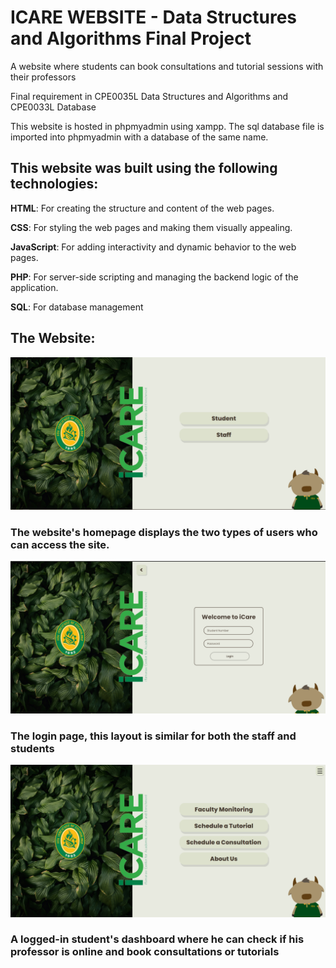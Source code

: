 # ICARE WEBSITE - Data Structures and Algorithms Final Project

A website where students can book consultations and tutorial sessions with their professors

Final requirement in CPE0035L Data Structures and Algorithms and CPE0033L Database

This website is hosted in phpmyadmin using xampp.
The sql database file is imported into phpmyadmin with a database of the same name.

## This website was built using the following technologies:

**HTML**: For creating the structure and content of the web pages.

**CSS**: For styling the web pages and making them visually appealing.

**JavaScript**: For adding interactivity and dynamic behavior to the web pages.

**PHP**: For server-side scripting and managing the backend logic of the application.

**SQL**: For database management

## The Website: 

![IndexDashboard](images/screenshots/IndexDashboard.png)

### The website's homepage displays the two types of users who can access the site.

![LoginPage](images/screenshots/LoginPage.png)

### The login page, this layout is similar for both the staff and students

![StudentDashboard](images/screenshots/StudentDashboard.png)

### A logged-in student's dashboard where he can check if his professor is online and book consultations or tutorials



